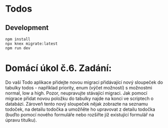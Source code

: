# Todos

## Development

```
npm install
npx knex migrate:latest
npm run dev
```



# Domácí úkol č.6. Zadání:
 
Do vaší Todo aplikace přidejte novou migraci přidávající nový sloupeček do tabulky todos - například priority, enum (výčet možností) s možnostmi normal, low a high. Pozor, neupravujte stávající migraci. Jak pomocí migrace přidat novou položku do tabulky najde na konci ve scriptech o databázi. Zároveň tento nový sloupeček nějak zobrazte na seznamu todoček, na detailu todočka a umožňěte ho upravovat z detailu todočka (buďto pomocí nového formuláře nebo rozšiřte již existující formulář na úpravu titulku).